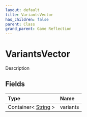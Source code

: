 ```yaml
---
layout: default
title: VariantsVector
has_children: false
parent: Class
grand_parent: Game Reflection
---
```

# VariantsVector
Description 

## Fields

| Type | Name |
|:----------|:--------------|
| Container< [String](/riftbreaker-wiki/docs/game-reflection/components/string/) > | variants |

